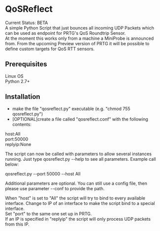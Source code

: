 QoSReflect
==========

Current Status: BETA  
A simple Python Script that just bounces all incoming UDP Packets which can be used as endpoint for PRTG's QoS Roundtrip Sensor.  
At the moment this works only from a machine a MiniProbe is announced from. From the upcoming Preview version of PRTG it will be possible to define custom targets for QoS RTT sensors. 


Prerequisites
-----------------
Linux OS  
Python 2.7+  

Installation
------------
- make the file "qosreflect.py" executable (e.g. "chmod 755 qosreflect.py")
- [OPTIONAL]create a file called "qosreflect.conf" with the following contents:

host:All  
port:50000  
replyip:None  

The script can now be called with parameters to allow several instances running. Just type qosreflect.py --help to see all parameters.
Example call below:

qosreflect.py --port 50000 --host All

Additional parameters are optional. You can still use a config file, then please use parameter --conf to provide the path.

When "host" is set to "All" the script will try to bind to every available interface. Change to IP of an interface to make 
the script bind to a special interface.  
Set "port" to the same one set up in PRTG.  
If an IP is specified in "replyip" the script will only process UDP packets from this IP.  




